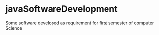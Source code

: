 # javaSoftwareDevelopment
Some software developed as requirement for first semester of computer Science
